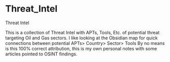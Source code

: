 # Threat_Intel
Threat Intel 


This is a collection of Threat Intel with APTs, Tools, Etc. of potential threat targeting Oil and Gas sectors. 
I like looking at the Obsidian map for quick connections between potential APTs> Country> Sector> Tools
By no means is this 100% correct attribution, this is my own personal notes with some articles pointed to OSINT findings.
